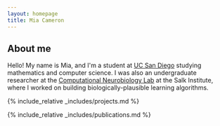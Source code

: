 ```yaml
---
layout: homepage
title: Mia Cameron
---
```


## About me

Hello! My name is Mia, and I'm a student at [UC San Diego](https://ucsd.edu/) studying mathematics and computer science. I was also an undergraduate researcher at the [Computational Neurobiology Lab](https://cnl.salk.edu/) at the Salk Institute, where I worked on building biologically-plausible learning algorithms. 

{% include_relative _includes/projects.md %}

{% include_relative _includes/publications.md %}